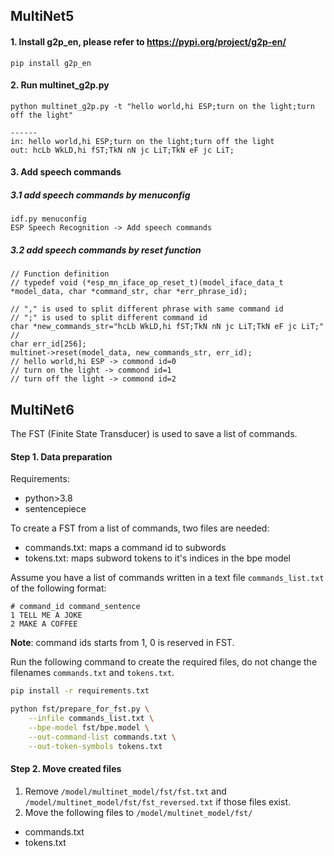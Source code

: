 ## MultiNet5
####  1. Install g2p_en, please refer to https://pypi.org/project/g2p-en/ 

```
pip install g2p_en
```

#### 2. Run multinet_g2p.py

```
python multinet_g2p.py -t "hello world,hi ESP;turn on the light;turn off the light"

------
in: hello world,hi ESP;turn on the light;turn off the light
out: hcLb WkLD,hi fST;TkN nN jc LiT;TkN eF jc LiT;
```

#### 3. Add speech commands 

##### 3.1 add speech commands by menuconfig

```
idf.py menuconfig
ESP Speech Recognition -> Add speech commands
```



##### 3.2 add speech commands by reset function

```
// Function definition
// typedef void (*esp_mn_iface_op_reset_t)(model_iface_data_t *model_data, char *command_str, char *err_phrase_id);

// "," is used to split different phrase with same command id
// ";" is used to split different command id
char *new_commands_str="hcLb WkLD,hi fST;TkN nN jc LiT;TkN eF jc LiT;"  //
char err_id[256];
multinet->reset(model_data, new_commands_str, err_id);
// hello world,hi ESP -> commond id=0
// turn on the light -> commond id=1
// turn off the light -> commond id=2
```

## MultiNet6


The FST (Finite State Transducer) is used to save a list of commands.

#### Step 1. Data preparation

Requirements:
- python>3.8
- sentencepiece

To create a FST from a list of commands, two files are needed:
- commands.txt: maps a command id to subwords
- tokens.txt: maps subword tokens to it's indices in the bpe model

Assume you have a list of commands written in a text file `commands_list.txt` of the following format:

```
# command_id command_sentence
1 TELL ME A JOKE
2 MAKE A COFFEE
```
**Note**: command ids starts from 1, 0 is reserved in FST.

Run the following command to create the required files, do not change the filenames `commands.txt` and `tokens.txt`. 

```sh
pip install -r requirements.txt

python fst/prepare_for_fst.py \
    --infile commands_list.txt \
    --bpe-model fst/bpe.model \
    --out-command-list commands.txt \
    --out-token-symbols tokens.txt
```

#### Step 2. Move created files

1. Remove `/model/multinet_model/fst/fst.txt` and `/model/multinet_model/fst/fst_reversed.txt` if those files exist. 
2. Move the following files to `/model/multinet_model/fst/`
- commands.txt
- tokens.txt